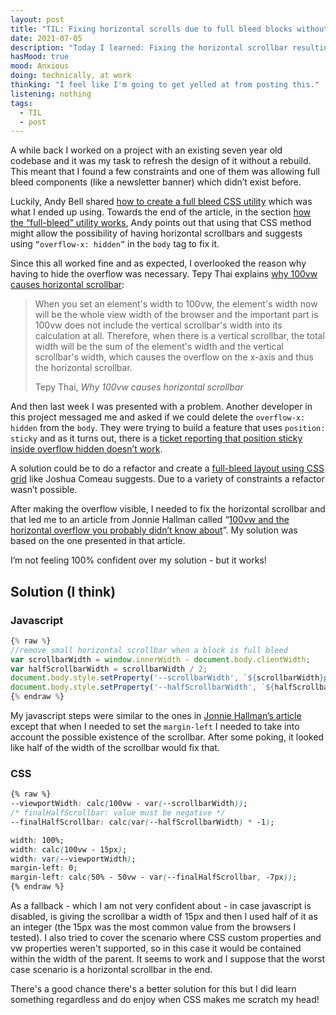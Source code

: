 ```yaml
---
layout: post
title: "TIL: Fixing horizontal scrolls due to full bleed blocks without overflow: hidden"
date: 2021-07-05
description: "Today I learned: Fixing the horizontal scrollbar resulting from a full bleed utility without overflow: hidden."
hasMood: true
mood: Anxious
doing: technically, at work
thinking: "I feel like I'm going to get yelled at from posting this."
listening: nothing
tags: 
  - TIL
  - post
---
```


<p>A while back I worked on a project with an existing seven year old codebase and it was my task to refresh the design of it without a rebuild. This meant that I found a few constraints and one of them was allowing full bleed components (like a newsletter banner) which didn’t exist before.</p>

<p>Luckily, Andy Bell shared <a href="https://piccalil.li/tutorial/creating-a-full-bleed-css-utility/">how to create a full bleed CSS utility</a> which was what I ended up using. Towards the end of the article, in the section <a href="https://piccalil.li/tutorial/creating-a-full-bleed-css-utility/#heading-how-the-%22full-bleed%22-utility-works">how the “full-bleed” utility works</a>, Andy points out that using that CSS method might allow the possibility of having horizontal scrollbars and suggests using <code>“overflow-x: hidden”</code> in the <code>body</code> tag to fix it.</p>

<p>Since this all worked fine and as expected, I overlooked the reason why having to hide the overflow was necessary. Tepy Thai explains <a href="https://tepy.dev/til/why-100vw-causes-horizontal-scroll">why 100vw causes horizontal scrollbar</a>:</p>

<blockquote cite="https://tepy.dev/til/why-100vw-causes-horizontal-scroll">
  <p>When you set an element's width to 100vw, the element's width now will be the whole view width of the browser and the important part is 100vw does not include the vertical scrollbar's width into its calculation at all. Therefore, when there is a vertical scrollbar, the total width will be the sum of the element's width and the vertical scrollbar's width, which causes the overflow on the x-axis and thus the horizontal scrollbar.</p>
  <footer>Tepy Thai, <cite>Why 100vw causes horizontal scrollbar</cite></footer>
</blockquote>

<p>And then last week I was presented with a problem. Another developer in this project messaged me and asked if we could delete the <code>overflow-x: hidden</code> from the <code>body</code>. They were trying to build a feature that uses <code>position: sticky</code> and as it turns out, there is a <a href="https://github.com/w3c/csswg-drafts/issues/865">ticket reporting that position sticky inside overflow hidden doesn’t work</a>.</p>

<p>A solution could be to do a refactor and create a <a href="https://www.joshwcomeau.com/css/full-bleed/">full-bleed layout using CSS grid</a> like Joshua Comeau suggests. Due to a variety of constraints a refactor wasn’t possible.</p>

<p>After making the overflow visible, I needed to fix the horizontal scrollbar and that led me to an article from Jonnie Hallman called “<a href="https://destroytoday.com/blog/100vw-and-the-horizontal-overflow-you-probably-didnt-know-about">100vw and the horizontal overflow you probably didn’t know about</a>”. My solution was based on the one presented in that article.</p>

<p>I’m not feeling 100% confident over my solution - but it works!</p>

## Solution (I think)

### Javascript

``` js
{% raw %}
//remove small horizontal scrollbar when a block is full bleed
var scrollbarWidth = window.innerWidth - document.body.clientWidth;
var halfScrollbarWidth = scrollbarWidth / 2;
document.body.style.setProperty('--scrollbarWidth', `${scrollbarWidth}px`);
document.body.style.setProperty('--halfScrollbarWidth', `${halfScrollbarWidth}px`);
{% endraw %}
```
<p>My javascript steps were similar to the ones in <a href="https://destroytoday.com/blog/100vw-and-the-horizontal-overflow-you-probably-didnt-know-about">Jonnie Hallman’s article</a> except that when I needed to set the <code>margin-left</code> I needed to take into account the possible existence of the scrollbar. After some poking, it looked like half of the width of the scrollbar would fix that.</p>

### CSS

``` css
{% raw %}
--viewportWidth: calc(100vw - var(--scrollbarWidth));
/* finalHalfScrollbar: value must be negative */
--finalHalfScrollbar: calc(var(--halfScrollbarWidth) * -1);

width: 100%;
width: calc(100vw - 15px);
width: var(--viewportWidth);
margin-left: 0;
margin-left: calc(50% - 50vw - var(--finalHalfScrollbar, -7px));
{% endraw %}
```

<p>As a fallback - which I am not very confident about - in case javascript is disabled, is giving the scrollbar a width of 15px and then I used half of it as an integer (the 15px was the most common value from the browsers I tested). I also tried to cover the scenario where CSS custom properties and vw properties weren't supported, so in this case it would be contained within the width of the parent. It seems to work and I suppose that the worst case scenario is a horizontal scrollbar in the end.</p>

<p>There's a good chance there's a better solution for this but I did learn something regardless and do enjoy when CSS makes me scratch my head!</p>

